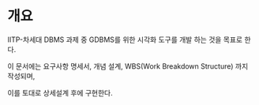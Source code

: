 # 개요

IITP-차세대 DBMS 과제 중 GDBMS를 위한 시각화 도구를 개발 하는 것을 목표로 한다.

이 문서에는 요구사항 명세서, 개념 설계, WBS\(Work Breakdown Structure\) 까지 작성되며,

이를 토대로 상세설계 후에 구현한다.

